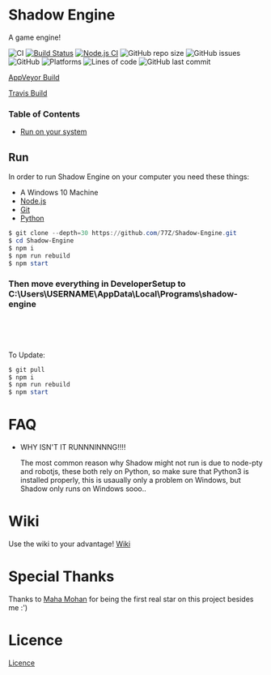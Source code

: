 # Shadow Engine

 A game engine!

![CI](https://ci.appveyor.com/api/projects/status/github/77Z/Shadow-Engine?branch=master&svg=true)
[![Build Status](https://travis-ci.com/77Z/Shadow-Engine.svg?branch=master)](https://travis-ci.com/77Z/Shadow-Engine)
[![Node.js CI](https://github.com/77Z/Shadow-Engine/actions/workflows/node.js.yml/badge.svg)](https://github.com/77Z/Shadow-Engine/actions/workflows/node.js.yml)
![GitHub repo size](https://img.shields.io/github/repo-size/77Z/Shadow-Engine)
![GitHub issues](https://img.shields.io/github/issues/77Z/Shadow-Engine)
![GitHub](https://img.shields.io/github/license/77Z/Shadow-Engine)
![Platforms](https://img.shields.io/badge/Platforms-Win-green)
![Lines of code](https://img.shields.io/tokei/lines/github/77Z/Shadow-Engine)
![GitHub last commit](https://img.shields.io/github/last-commit/77Z/Shadow-Engine)

[AppVeyor Build](https://ci.appveyor.com/project/77Z/Shadow-Engine)

[Travis Build](https://travis-ci.com/github/77Z/Shadow-Engine)

### Table of Contents

- [Run on your system](https://github.com/77Z/Shadow-Engine#Run)


## Run

In order to run Shadow Engine on your computer you need these things:

- A Windows 10 Machine
- [Node.js](https://nodejs.org "Node.js")
- [Git](https://git-scm.com/)
- [Python](https://python.org)

```PowerShell
$ git clone --depth=30 https://github.com/77Z/Shadow-Engine.git
$ cd Shadow-Engine
$ npm i
$ npm run rebuild
$ npm start
```

### Then move everything in DeveloperSetup to C:\Users\USERNAME\AppData\Local\Programs\shadow-engine

<br>
<br>
<br>

To Update:

```PowerShell
$ git pull
$ npm i
$ npm run rebuild
$ npm start
```

# FAQ

- WHY ISN'T IT RUNNNINNNG!!!!

    The most common reason why Shadow might not run is due to node-pty and robotjs, these both rely on Python, so make sure that Python3 is installed properly, this is usaually only a problem on Windows, but Shadow only runs on Windows sooo..

# Wiki

Use the wiki to your advantage!
[Wiki](https://github.com/77Z/Shadow-Engine/wiki)

# Special Thanks
Thanks to [Maha Mohan](https://github.com/MahaMohan) for being the first real star on this project besides me :')

# Licence

[Licence](https://github.com/77Z/Shadow-Engine/blob/master/LICENSE)
